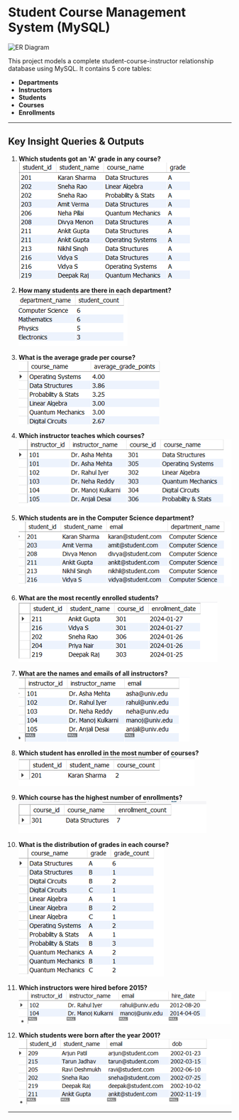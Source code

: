 # Student Course Management System (MySQL)

![ER Diagram](ER_Diagram.png)

This project models a complete student-course-instructor relationship database using MySQL. It contains 5 core tables:

- **Departments**
- **Instructors**
- **Students**
- **Courses**
- **Enrollments**

---

## Key Insight Queries & Outputs

1. **Which students got an 'A' grade in any course?**  
   ![1.png](Output/1.png)

2. **How many students are there in each department?**  
   ![2.png](Output/2.png)

3. **What is the average grade per course?**  
   ![3.png](Output/3.png)

4. **Which instructor teaches which courses?**  
   ![4.png](Output/4.png)

5. **Which students are in the Computer Science department?**  
   ![5.png](Output/5.png)

6. **What are the most recently enrolled students?**  
   ![6.png](Output/6.png)

7. **What are the names and emails of all instructors?**  
   ![7.png](Output/7.png)

8. **Which student has enrolled in the most number of courses?**  
   ![8.png](Output/8.png)

9. **Which course has the highest number of enrollments?**  
   ![9.png](Output/9.png)

10. **What is the distribution of grades in each course?**  
    ![10.png](Output/10.png)

11. **Which instructors were hired before 2015?**  
    ![11.png](Output/11.png)

12. **Which students were born after the year 2001?**  
    ![12.png](Output/12.png)

---
